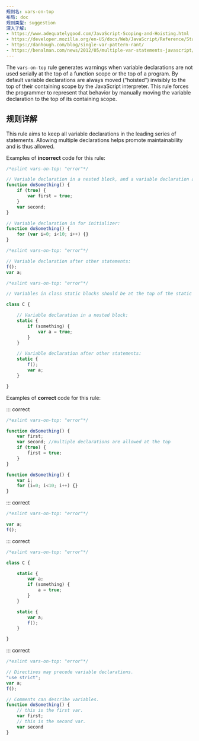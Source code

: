 ```yaml
---
规则名: vars-on-top
布局: doc
规则类型: suggestion
深入了解:
- https://www.adequatelygood.com/JavaScript-Scoping-and-Hoisting.html
- https://developer.mozilla.org/en-US/docs/Web/JavaScript/Reference/Statements/var#var_hoisting
- https://danhough.com/blog/single-var-pattern-rant/
- https://benalman.com/news/2012/05/multiple-var-statements-javascript/
---
```



The `vars-on-top` rule generates warnings when variable declarations are not used serially at the top of a function scope or the top of a program.
By default variable declarations are always moved (“hoisted”) invisibly to the top of their containing scope by the JavaScript interpreter.
This rule forces the programmer to represent that behavior by manually moving the variable declaration to the top of its containing scope.

## 规则详解

This rule aims to keep all variable declarations in the leading series of statements.
Allowing multiple declarations helps promote maintainability and is thus allowed.

Examples of **incorrect** code for this rule:



```js
/*eslint vars-on-top: "error"*/

// Variable declaration in a nested block, and a variable declaration after other statements:
function doSomething() {
    if (true) {
        var first = true;
    }
    var second;
}

// Variable declaration in for initializer:
function doSomething() {
    for (var i=0; i<10; i++) {}
}
```



```js
/*eslint vars-on-top: "error"*/

// Variable declaration after other statements:
f();
var a;
```



```js
/*eslint vars-on-top: "error"*/

// Variables in class static blocks should be at the top of the static blocks.

class C {

    // Variable declaration in a nested block:
    static {
        if (something) {
            var a = true;
        }
    }

    // Variable declaration after other statements:
    static {
        f();
        var a;
    }

}
```

Examples of **correct** code for this rule:

::: correct

```js
/*eslint vars-on-top: "error"*/

function doSomething() {
    var first;
    var second; //multiple declarations are allowed at the top
    if (true) {
        first = true;
    }
}

function doSomething() {
    var i;
    for (i=0; i<10; i++) {}
}
```

::: correct

```js
/*eslint vars-on-top: "error"*/

var a;
f();
```

::: correct

```js
/*eslint vars-on-top: "error"*/

class C {

    static {
        var a;
        if (something) {
            a = true;
        }
    }

    static {
        var a;
        f();
    }

}
```

::: correct

```js
/*eslint vars-on-top: "error"*/

// Directives may precede variable declarations.
"use strict";
var a;
f();

// Comments can describe variables.
function doSomething() {
    // this is the first var.
    var first;
    // this is the second var.
    var second
}
```
